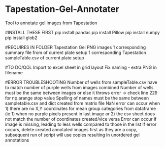 # Tapestation-Gel-Annotater
Tool to annotate gel images from Tapestation

#INSTALL THESE FIRST
pip install pandas
pip install Pillow
pip install numpy
pip install glob2

#REQUIRES IN FOLDER
Tapestation Gel PNG images
1 corresponding summary file from of current plate setup
1 corresponding Tapestation sampleTable.csv of current plate setup

#TO DO/QOL
Import to excel sheet in grid layout
Fix naming - extra PNG in filename

#ERROR TROUBLESHOOTING
Number of wells from sampleTable.csv have to match number of purple wells from images combined
Number of wells must be the same between images or else it throws error -> check line 229 for np.arange stop value
Spelling of names must be the same between sampletable.csv and dict created from matrix file
NaN error can occur when 1) there are no X,Y coordinates for mean group categories from dataframe (ie 1) when no purple pixels present in last image or 2) the csv sheet does not match the number of coordinates created/vice versa
Error can occur if image is missing, leading to less wells compared to those in the list
If error occurs, delete created annotated images first as they are a copy, subsequent run of script will use copies resulting in unordered gel annotations
